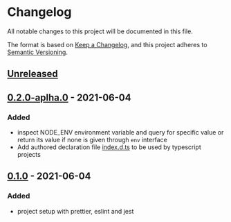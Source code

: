 # Changelog

All notable changes to this project will be documented in this file.

The format is based on [Keep a Changelog](https://keepachangelog.com/en/1.0.0/),
and this project adheres to [Semantic Versioning](https://semver.org/spec/v2.0.0.html).

## [Unreleased]

## [0.2.0-aplha.0] - 2021-06-04

### Added

-   inspect NODE_ENV environment variable and query for specific value or return its value if none is given through `env` interface
-   Add authored declaration file [index.d.ts](/lib/index.d.ts) to be used by typescript projects

## [0.1.0] - 2021-06-04

### Added

-   project setup with prettier, eslint and jest

[unreleased]: https://github.com/theFiero/node.env-inspector/compare/v0.2.0-alpha.0...HEAD
[0.2.0-aplha.0]: https://github.com/theFiero/node.env-inspector/compare/v0.1.0...v0.2.0-alpha.0
[0.1.0]: https://github.com/theFiero/node.env-inspector/releases/tag/v0.1.0
